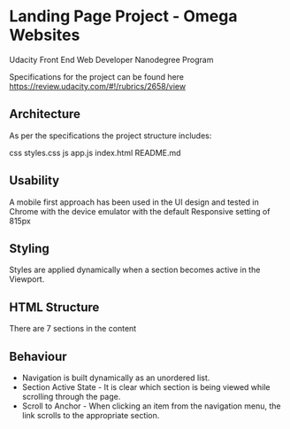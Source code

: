 # Landing Page Project - Omega Websites
 Udacity Front End Web Developer Nanodegree Program 

Specifications for the project can be found here https://review.udacity.com/#!/rubrics/2658/view

## Architecture

As per the specifications the project structure includes:

css
    styles.css
js
    app.js
index.html
README.md

## Usability

A mobile first approach has been used in the UI design and tested in Chrome with the device emulator with the default Responsive setting of 815px

## Styling

Styles are applied dynamically when a section becomes active in the Viewport.

## HTML Structure

There are 7 sections in the content

## Behaviour

- Navigation is built dynamically as an unordered list.
- Section Active State - It is clear which section is being viewed while scrolling through the page.
- Scroll to Anchor - When clicking an item from the navigation menu, the link scrolls to the appropriate section.






































